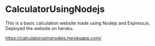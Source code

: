# CalculatorUsingNodejs
This is a basic calculation website made using Nodejs and ExpressJs. Deployed the website on heroku.

https://calculatorusingnodejs.herokuapp.com/
